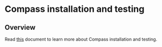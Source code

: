 # Compass installation and testing

## Overview

Read [this](https://github.com/kyma-incubator/compass#installation) document to learn more about Compass installation and testing.

